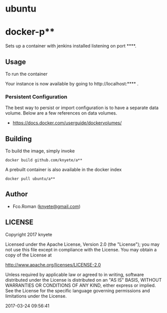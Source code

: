 # ubuntu
# docker-p**

Sets up a container with jenkins installed listening on port ****.

## Usage

To run the container

Your instance is now available by going to http://localhost:**** .

### Persistent Configuration

The best way to persist or import configuration is to have a separate data volume.  Below are a few references on data volumes.

  * https://docs.docker.com/userguide/dockervolumes/


## Building

To build the image, simply invoke

    docker build github.com/knyete/a**

A prebuilt container is also available in the docker index

    docker pull ubuntu/a**


## Author

  * Fco.Roman (<knyete@gmail.com>)


## LICENSE

Copyright 2017 knyete

Licensed under the Apache License, Version 2.0 (the "License");
you may not use this file except in compliance with the License.
You may obtain a copy of the License at

  http://www.apache.org/licenses/LICENSE-2.0

Unless required by applicable law or agreed to in writing, software
distributed under the License is distributed on an "AS IS" BASIS,
WITHOUT WARRANTIES OR CONDITIONS OF ANY KIND, either express or implied.
See the License for the specific language governing permissions and
limitations under the License.

2017-03-24 09:56:41 
